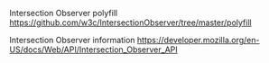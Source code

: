 Intersection Observer polyfill
https://github.com/w3c/IntersectionObserver/tree/master/polyfill

Intersection Observer information
https://developer.mozilla.org/en-US/docs/Web/API/Intersection_Observer_API
